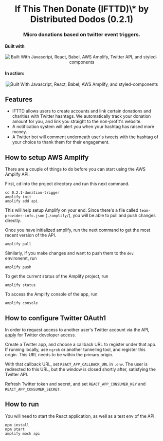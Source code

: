 <h1 align="center">If This Then Donate (IFTTD)\* by Distributed Dodos (0.2.1)</h1>

<h3 align="center">Micro donations based on twitter event triggers.</h3>

<h4>Built with</h4>

<p align="center"><img src="https://user-images.githubusercontent.com/16248113/83821895-9d752d80-a69d-11ea-94a9-fa3251971a6c.png" alt="Built With Javascript, React, Babel, AWS Amplify, Twitter API, and styled-components" /></p>

<h4>In action:</h4>
<p align="center"><img src="https://user-images.githubusercontent.com/16248113/83820631-29d22100-a69b-11ea-9bee-8a00f2316fec.png" alt="Built With Javascript, React, Babel, AWS Amplify, and styled-components" /></p>

## Features

- IFTTD allows users to create accounts and link certain donations and charities with Twitter hashtags. We automatically track your donation amount for you, and link you straight to the non-profit's website.
- A notification system will alert you when your hashtag has raised more money.
- A Twitter bot will comment underneath user's tweets with the hashtag of your choice to thank them for their engagement.

## How to setup AWS Amplify

There are a couple of things to do before you can start using the AWS Amplify API.

First, cd into the project directory and run this next command.

```
cd 0.2.1-donation-trigger
amplify init
amplify add api
```

This will help setup Amplify on your end. Since there's a file called `team-provider-info.json` (`./amplify/`), you will be able to pull and push changes directly.

Once you have initialized amplify, run the next command to get the most recent version of the API.

```
amplify pull
```

Similarly, if you make changes and want to push them to the `dev` environemt, run

```
amplify push
```

To get the current status of the Amplify project, run

```
amplify status
```

To access the Amplify console of the app, run

```
amplify console
```

## How to configure Twitter OAuth1

In order to request access to another user's Twitter account via the API, [apply](https://developer.twitter.com/en/apply-for-access) for Twitter developer access.

Create a Twitter app, and choose a callback URL to register under that app. If running locally, use `ngrok` or another tunneling tool, and register this origin. This URL needs to be within the primary origin.

With that callback URL, set `REACT_APP_CALLBACK_URL` in `.env`. The user is redirected to this URL, but the window is closed shortly after, satisfying the Twitter API. 

Refresh Twitter token and secret, and set `REACT_APP_CONSUMER_KEY` and `REACT_APP_CONSUMER_SECRET`.

## How to run

You will need to start the React application, as well as a test env of the API.

```
npm install
npm start
amplify mock api
```

